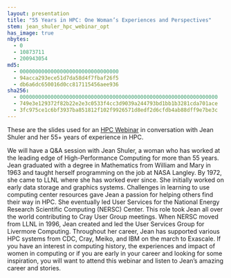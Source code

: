 ```yaml
---
layout: presentation
title: "55 Years in HPC: One Woman’s Experiences and Perspectives"
stem: jean_shuler_hpc_webinar_opt
has_image: true
nbytes:
  - 0
  - 10873711
  - 200943054
md5:
  - 00000000000000000000000000000000
  - 94acca293ece51d7da58d4f7fbaf26f5
  - db6a6dc650016d0cc817115456aee936
sha256:
  - 0000000000000000000000000000000000000000000000000000000000000000
  - 749e3e129372f82b22e2e3c0533f4cc3d9039a244793bd1bb1b3281cda701ace
  - 3fc975ce1c6bf3937ba851812f102f9926571d8edf2d6cfdb4ab88dff9e7be3c
---
```

These are the slides used for an [HPC Webinar](https://www.exascaleproject.org/event/55plus-years-in-hpc/) in conversation with Jean Shuler and her 55+ years of experience in HPC.

We will have a Q&A session with Jean Shuler, a woman who has worked at the leading edge of High-Performance Computing for more than 55 years.
Jean graduated with a degree in Mathematics from William and Mary in 1963 and taught herself programming on the job at NASA Langley.
By 1972, she came to LLNL where she has worked ever since.
She initially worked on early data storage and graphics systems.
Challenges in learning to use computing center resources gave Jean a passion for helping others find their way in HPC.
She eventually led User Services for the National Energy Research Scientific Computing (NERSC) Center.
This role took Jean all over the world contributing to Cray User Group meetings.
When NERSC moved from LLNL in 1996, Jean created and led the User Services Group for Livermore Computing.
Throughout her career, Jean has supported various HPC systems from CDC, Cray, Meiko, and IBM on the march to Exascale.
If you have an interest in computing history, the experiences and impact of women in computing or if you are early in your career and looking for some inspiration, you will want to attend this webinar and listen to Jean’s amazing career and stories.
